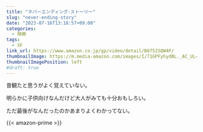 ```yaml
---
title: "ネバーエンディング･ストーリー"
slug: "never-ending-story"
date: "2023-07-16T13:18:57+09:00"
categories:
  - 映画
tags:
  - SF
link_url: https://www.amazon.co.jp/gp/video/detail/B0752SQW4P/
thumbnailImage: https://m.media-amazon.com/images/I/71GPFyhydBL._AC_UL400_.jpg
thumbnailImagePosition: left
#draft: true
---
```

昔観たと思うがよく覚えていない。
<!--more-->
明らかに子供向けなんだけど大人がみても十分おもしろい。

ただ最後がなんだったのかあまりよくわかってない。

{{< amazon-prime >}}
